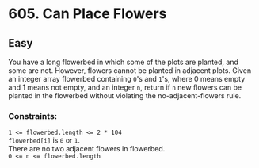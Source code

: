 # 605. Can Place Flowers

## Easy

You have a long flowerbed in which some of the plots are planted, and some are not. However, flowers cannot be planted
in adjacent plots. Given an integer array flowerbed containing `0`'s and `1`'s, where 0 means empty and 1 means not
empty, and an integer `n`, return if `n` new flowers can be planted in the flowerbed without violating the
no-adjacent-flowers rule.

### Constraints:
`1 <= flowerbed.length <= 2 * 104`  
`flowerbed[i]` is `0` or `1`.  
There are no two adjacent flowers in flowerbed.  
`0 <= n <= flowerbed.length`